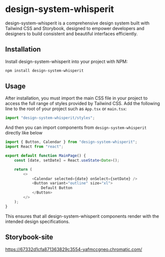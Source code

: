 # design-system-whisperit

design-system-whisperit is a comprehensive design system built with Tailwind CSS and Storybook, designed to empower developers and designers to build consistent and beautiful interfaces efficiently.

## Installation

Install design-system-whisperit into your project with NPM:

```bash
npm install design-system-whisperit
```

## Usage

After installation, you must import the main CSS file in your project to access the full range of styles provided by Tailwind CSS. Add the following line to the root of your project such as `App.tsx` or `main.tsx`:

```javascript
import "design-system-whisperit/styles";
```

And then you can import components from `design-system-whisperit` directly like below

```typescript
import { Button, Calendar } from "design-system-whisperit";
import React from "react";

export default function MainPage() {
    const [date, setDate] = React.useState<Date>();

    return (
        <>
            <Calendar selected={date} onSelect={setDate} />
            <Button variant="outline" size="xl">
                Default Button
            </Button>
        </>
    );
}
```

This ensures that all design-system-whisperit components render with the intended design specifications.

## Storybook-site

https://67332d1cfa871363829c3554-yafmccgneo.chromatic.com/
